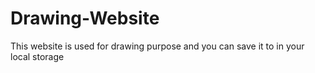 # Drawing-Website
This website is used for drawing purpose and you can save it to in your local storage
